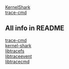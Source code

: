 <a href="https://kernelshark.org/" target="_blank">KernelShark</a>  
<a href="https://www.trace-cmd.org/" target="_blank">trace-cmd</a>  

## All info in README
<a href="trace-cmd-v3.2/README.md" target="_blank">trace-cmd</a>  
<a href="kernel-shark/README.md" target="_blank">kernel-shark</a>  
<a href="libtracefs-1.8.0/README.md" target="_blank">libtracefs</a>  
<a href="libtraceevent-1.8.2/README.md" target="_blank">libtraceevent</a>  
<a href="trace-cmd-libtracecmd-1.5.1/README.md" target="_blank">libtracecmd</a>  

